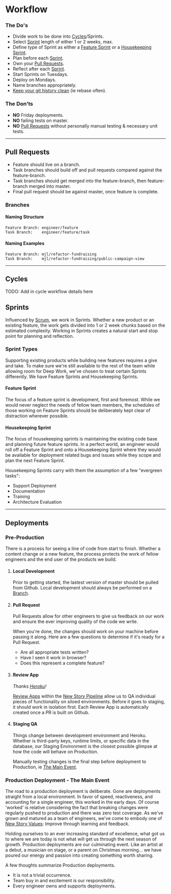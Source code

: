 # Workflow

### The Do's

 - Divide work to be done into [Cycles]/Sprints.
 - Select [Sprint] length of either 1 or 2 weeks, max.
 - Define type of Sprint as either a [Feature Sprint] or a [Housekeeping Sprint].
 - Plan before each [Sprint].
 - Own your [Pull Requests].
 - Reflect after each [Sprint].
 - Start Sprints on Tuesdays.
 - Deploy on Mondays.
 - Name branches appropriately.
 - [Keep your git history clean](https://git-scm.com/book/en/v2/Git-Tools-Rewriting-History) (ie rebase often).


### The Don'ts

 - **NO** Friday deployments.
 - **NO** failing tests on master.
 - **NO** [Pull Requests] without personally manual testing & necessary unit tests.

---
## Pull Requests

 - Feature should live on a branch.
 - Task branches should build off and pull requests compared against the feature-branch.
 - Task branches should get merged into the feature-branch, then feature-branch merged into master.
 - Final pull request should be against master, once feature is complete.

### Branches
#### Naming Structure
```
Feature Branch: engineer/feature
Task Branch:    engineer/feature/task
```

#### Naming Examples
```
Feature Branch: mjl/refactor-fundraising
Task Branch:    mjl/refactor-fundraising/public-campaign-view
```

---
## Cycles
TODO: Add in cycle workflow details here

## Sprints
Influenced by [Scrum](https://www.amazon.com/Scrum-Doing-Twice-Work-Half/dp/1847941109/ref=sr_1_2?s=books&ie=UTF8&qid=1523450369&sr=1-2), we work in Sprints. Whether a new product or an existing feature, the work gets divided into 1 or 2 week chunks based on the estimated complexity. Working in Sprints creates a natural start and stop point for planning and reflection.

### Sprint Types
Supporting existing products while building new features requires a give and take. To make sure we're still available to the rest of the team while allowing room for Deep Work, we've chosen to treat certain Sprints differently. We have Feature Sprints and Housekeeping Sprints.

#### Feature Sprint
The focus of a feature sprint is development, first and foremost. While we would never neglect the needs of fellow team members, the schedules of those working on Feature Sprints should be deliberately kept clear of distraction wherever possible.

#### Housekeeping Sprint
The focus of housekeeping sprints is maintaining the existing code base and planning future feature sprints. In a perfect world, an engineer would roll off a Feature Sprint and onto a Housekeeping Sprint where they would be available for deployment related bugs and issues while they scope and plan the next Feature Sprint.

Housekeeping Sprints carry with them the assumption of a few "evergreen tasks":
- Support Deployment
- Documentation
- Training
- Architecture Evaluation

---
## Deployments

### Pre-Production
There is a process for seeing a line of code from start to finish. Whether a content change or a new feature, the process protects the work of fellow engineers and the end user of the products we build.

1. #### Local Development
    Prior to getting started, the lastest version of master should be pulled from Github. Local development should always be performed on a [Branch].

2. #### Pull Request
    Pull Requests allow for other engineers to give us feedback on our work and ensure the ever improving quality of the code we write.

    When you're done, the changes should work on your machine before passing it along. Here are a few questions to determine if it's ready for a Pull Request.
    - Are all appropriate tests written?
    - Have I seen it work in browser?
    - Does this represent a complete feature?

3. #### Review App
    _Thanks [Heroku]!_  

    [Review Apps](https://devcenter.heroku.com/articles/github-integration-review-apps) within the [New Story Pipeline](https://dashboard.heroku.com/pipelines/bfd5df14-35aa-4ec3-a0db-3de361e5ba6b) allow us to QA individual pieces of functionality on siloed environments. Before it goes to staging, it should work in isolation first. Each Review App is automatically created once a PR is built on Github. 

4. #### Staging QA
    Things change between development environment and Heroku. Whether is third-party keys, runtime limits, or specific data in the database, our Staging Environment is the closest possible glimpse at how the code will behave on Production.

    Manually testing changes is the final step before deployment to Production, ie [The Main Event].

### Production Deployment - The Main Event
  The road to a production deployment is deliberate. Gone are deployments straight from a local environment. In favor of speed, reactiveness, and accounting for a single engineer, this worked in the early days. Of course 'worked' is relative considering the fact that breaking changes were regularly pushed to production and there was zero test coverage. As we've grown and matured as a team of engineers, we've come to embody one of [New Story Values](https://newstorycharity.org/vision/): Improve through learning and feedback.

  Holding ourselves to an ever increasing standard of excellence, what got us to where we are today is not what will get us through the next season of growth. Production deployments are our culminating event. Like an artist at a debut, a musician on stage, or a parent on Christmas morning... we have poured our energy and passion into creating something worth sharing.

  A few thoughts summarize Production deployments.
  - It is not a trivial occurrence.
  - Team buy in and excitement is our responsibility.
  - Every engineer owns and supports deployments.

[//]: # (These are reference links used in the body of this note and get stripped out when the markdown processor does its job.)
   [Pull Requests]: <#pull-requests>
   [Pull Request]: <#pull-requests>
   [Heroku]: <https://dashboard.heroku.com/teams/newstory/overview>
   [Branch]: <#branches>
   [Cycles]: <#cycles>
   [Sprint]: <#sprints>
   [Feature Sprint]: <#feature-sprint>
   [Housekeeping Sprint]: <#housekeeping-sprint>
   [The Main Event]: <#production-deployment---the-main-event>

